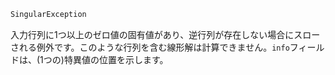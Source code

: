 ```julia
SingularException
```

入力行列に1つ以上のゼロ値の固有値があり、逆行列が存在しない場合にスローされる例外です。このような行列を含む線形解は計算できません。`info`フィールドは、(1つの)特異値の位置を示します。
